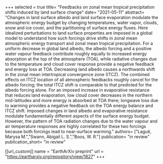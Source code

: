 +++
selected = true
title= "Feedbacks on zonal mean tropical precipitation shifts induced by land surface change"
date= "2021-05-11"
abstract= "Changes in land surface albedo and land surface evaporation modulate the atmospheric energy budget by changing temperatures, water vapor, clouds, snow and ice cover, and the partitioning of surface energy fluxes. Here idealized perturbations to land surface properties are imposed in a global model to understand how such forcings drive shifts in zonal mean atmospheric energy transport and zonal mean tropical precipitation. For a uniform decrease in global land albedo, the albedo forcing and a positive water vapour feedback contribute roughly equally to increased energy absorption at the top of the atmosphere (TOA), while radiative changes due to the temperature and cloud cover response provide a negative feedback and energy loss at TOA. Decreasing land albedo causes a northwards shift in the zonal mean intertropical convergence zone (ITCZ). The combined effects on ITCZ location of all atmospheric feedbacks roughly cancel for the albedo forcing; the total ITCZ shift is comparable to that predicted for the albedo forcing alone. For an imposed increase in evaporative resistance that reduces land evaporation, low cloud cover decreases in the northern mid-latitudes and more energy is absorbed at TOA there; longwave loss due to warming provides a negative feedback on the TOA energy balance and ITCZ shift. Imposed changes in land albedo and evaporative resistance modulate fundamentally different aspects of the surface energy budget. However, the pattern of TOA radiation changes due to the water vapour and air temperature responses are highly correlated for these two forcings because both forcings lead to near-surface warming."
authors= ["Laguë, Marysa M.","Swann, Abigail L. S.","Boos, W. R."]
publication= "in review"
publication_short= "in review"

[[url_custom]]
    name = "EarthArXiv preprint"
    url = "https://eartharxiv.org/repository/view/1827"
+++


